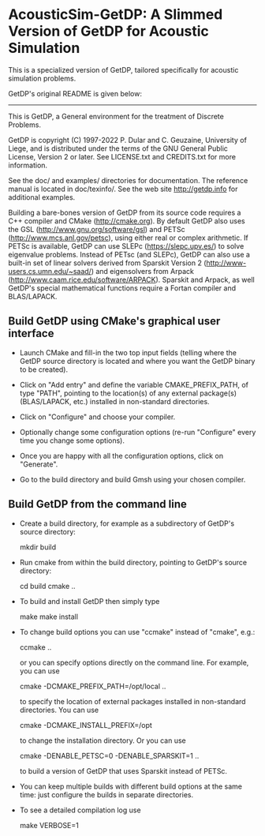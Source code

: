 # AcousticSim-GetDP: A Slimmed Version of GetDP for Acoustic Simulation

This is a specialized version of GetDP, tailored specifically for acoustic simulation problems.

GetDP's original README is given below:

---

This is GetDP, a General environment for the treatment of Discrete Problems.

GetDP is copyright (C) 1997-2022 P. Dular and C. Geuzaine, University of Liege,
and is distributed under the terms of the GNU General Public License, Version 2
or later. See LICENSE.txt and CREDITS.txt for more information.

See the doc/ and examples/ directories for documentation. The reference manual is
located in doc/texinfo/. See the web site http://getdp.info for additional
examples.

Building a bare-bones version of GetDP from its source code requires a C++
compiler and CMake (http://cmake.org). By default GetDP also uses the GSL
(http://www.gnu.org/software/gsl) and PETSc (http://www.mcs.anl.gov/petsc),
using either real or complex arithmetic. If PETSc is available, GetDP can use
SLEPc (https://slepc.upv.es/) to solve eigenvalue problems. Instead of
PETsc (and SLEPc), GetDP can also use a built-in set of linear solvers derived
from Sparskit Version 2 (http://www-users.cs.umn.edu/~saad/) and eigensolvers
from Arpack (http://www.caam.rice.edu/software/ARPACK). Sparskit and Arpack, as
well GetDP's special mathematical functions require a Fortan compiler and
BLAS/LAPACK.

Build GetDP using CMake's graphical user interface
-------------------------------------------------

* Launch CMake and fill-in the two top input fields (telling where the GetDP
  source directory is located and where you want the GetDP binary to be
  created).

* Click on "Add entry" and define the variable CMAKE_PREFIX_PATH, of type
  "PATH", pointing to the location(s) of any external package(s) (BLAS/LAPACK,
  etc.) installed in non-standard directories.

* Click on "Configure" and choose your compiler.

* Optionally change some configuration options (re-run "Configure" every time
  you change some options).

* Once you are happy with all the configuration options, click on "Generate".

* Go to the build directory and build Gmsh using your chosen compiler.

Build GetDP from the command line
--------------------------------

* Create a build directory, for example as a subdirectory of GetDP's source
  directory:

    mkdir build

* Run cmake from within the build directory, pointing to GetDP's source
  directory:

    cd build
    cmake ..

* To build and install GetDP then simply type

    make
    make install

* To change build options you can use "ccmake" instead of "cmake", e.g.:

    ccmake ..

  or you can specify options directly on the command line. For example, you can
  use

    cmake -DCMAKE_PREFIX_PATH=/opt/local ..

  to specify the location of external packages installed in non-standard
  directories. You can use

    cmake -DCMAKE_INSTALL_PREFIX=/opt

  to change the installation directory. Or you can use

    cmake -DENABLE_PETSC=0 -DENABLE_SPARSKIT=1 ..

  to build a version of GetDP that uses Sparskit instead of PETSc.

* You can keep multiple builds with different build options at the same time:
  just configure the builds in separate directories.

* To see a detailed compilation log use

    make VERBOSE=1
